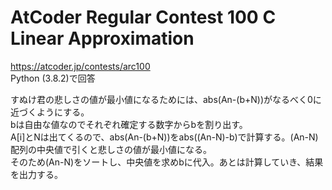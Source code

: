 # AtCoder Regular Contest 100 C Linear Approximation  
https://atcoder.jp/contests/arc100  
Python (3.8.2)で回答  

すぬけ君の悲しさの値が最小値になるためには、abs(An-(b+N))がなるべく0に近づくようにする。  
bは自由な値なのでそれぞれ確定する数字からbを割り出す。  
A[i]とNは出てくるので、abs(An-(b+N))をabs((An-N)-b)で計算する。(An-N)配列の中央値で引くと悲しさの値が最小値になる。  
そのため(An-N)をソートし、中央値を求めbに代入。あとは計算していき、結果を出力する。
